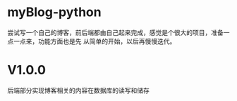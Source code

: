 # myBlog-python

尝试写一个自己的博客，前后端都由自己起来完成，感觉是个很大的项目，准备一点一点来，功能方面也是先 从简单的开始，以后再慢慢迭代。


# V1.0.0
后端部分实现博客相关的内容在数据库的读写和储存

